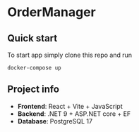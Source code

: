 # OrderManager
## Quick start
To start app simply clone this repo and run 
```shell
docker-compose up
```
## Project info
- **Frontend**: React + Vite + JavaScript  
- **Backend**: .NET 9 + ASP.NET core + EF  
- **Database**: PostgreSQL 17